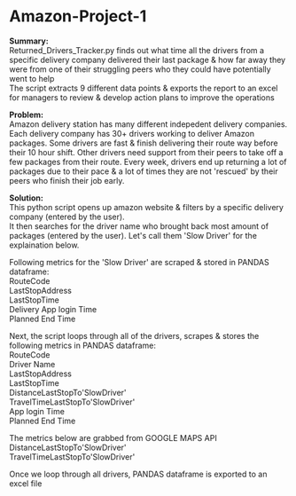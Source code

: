 # Amazon-Project-1
**Summary:**  
Returned_Drivers_Tracker.py finds out what time all the drivers from a specific delivery company delivered their last package & how far away they were from one of their struggling peers who they could have potentially went to help  
The script extracts 9 different data points & exports the report to an excel for managers to review & develop action plans to improve the operations  

**Problem:**   
Amazon delivery station has many different indepedent delivery companies. Each delivery company has 30+ drivers working to deliver Amazon packages. Some drivers are fast & finish delivering their route way before their 10 hour shift. Other drivers need support from their peers to take off a few packages from their route. Every week, drivers end up returning a lot of packages due to their pace & a lot of times they are not 'rescued' by their peers who finish their job early.  

**Solution:**  
This python script opens up amazon website & filters by a specific delivery company (entered by the user).  
It then searches for the driver name who brought back most amount of packages (entered by the user). Let's call them 'Slow Driver' for the explaination below.  

Following metrics for the 'Slow Driver' are scraped & stored in PANDAS dataframe:  
RouteCode  
LastStopAddress  
LastStopTime  
Delivery App login Time   	
Planned End Time  

Next, the script loops through all of the drivers, scrapes & stores the following metrics in PANDAS dataframe:  
RouteCode  
Driver Name  
LastStopAddress        	
LastStopTime  
DistanceLastStopTo'SlowDriver'    	
TravelTimeLastStopTo'SlowDriver'    	
App login Time  
Planned End Time    

The metrics below are grabbed from GOOGLE MAPS API  
DistanceLastStopTo'SlowDriver'  
TravelTimeLastStopTo'SlowDriver'  	

Once we loop through all drivers, PANDAS dataframe is exported to an excel file



 
